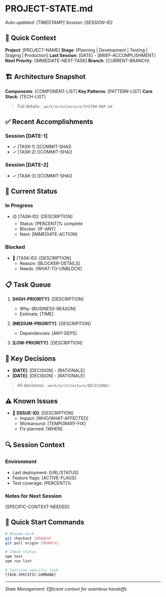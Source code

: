# PROJECT-STATE.md
*Auto-updated: [TIMESTAMP]*
*Session: [SESSION-ID]*

## 🎯 Quick Context
**Project**: [PROJECT-NAME]
**Stage**: [Planning | Development | Testing | Staging | Production]
**Last Session**: [DATE] - [BRIEF-ACCOMPLISHMENT]
**Next Priority**: [IMMEDIATE-NEXT-TASK]
**Branch**: [CURRENT-BRANCH]

## 🏗️ Architecture Snapshot
**Components**: [COMPONENT-LIST]
**Key Patterns**: [PATTERN-LIST]
**Core Stack**: [TECH-LIST]
> Full details: `.work/architecture/SYSTEM-MAP.md`

## ✅ Recent Accomplishments
<!-- Last 3 sessions max -->
### Session [DATE-1]
- ✓ [TASK-1] ([COMMIT-SHA])
- ✓ [TASK-2] ([COMMIT-SHA])

### Session [DATE-2]
- ✓ [TASK-3] ([COMMIT-SHA])

## 🔄 Current Status
### In Progress
- 🟡 [TASK-ID]: [DESCRIPTION]
  - Status: [PERCENT]% complete
  - Blocker: [IF-ANY]
  - Next: [IMMEDIATE-ACTION]

### Blocked
- 🔴 [TASK-ID]: [DESCRIPTION]
  - Reason: [BLOCKER-DETAILS]
  - Needs: [WHAT-TO-UNBLOCK]

## 📋 Task Queue
1. **[HIGH-PRIORITY]**: [DESCRIPTION]
   - Why: [BUSINESS-REASON]
   - Estimate: [TIME]
   
2. **[MEDIUM-PRIORITY]**: [DESCRIPTION]
   - Dependencies: [ANY-DEPS]
   
3. **[LOW-PRIORITY]**: [DESCRIPTION]

## 🎯 Key Decisions
<!-- Recent architectural/technical decisions -->
- **[DATE]**: [DECISION] - [RATIONALE]
- **[DATE]**: [DECISION] - [RATIONALE]
> All decisions: `.work/architecture/DECISIONS/`

## ⚠️ Known Issues
<!-- Active problems and workarounds -->
- 🐛 **[ISSUE-ID]**: [DESCRIPTION]
  - Impact: [WHO/WHAT-AFFECTED]
  - Workaround: [TEMPORARY-FIX]
  - Fix planned: [WHEN]

## 🔍 Session Context
<!-- Special notes for next session -->
### Environment
- Last deployment: [URL/STATUS]
- Feature flags: [ACTIVE-FLAGS]
- Test coverage: [PERCENT]%

### Notes for Next Session
[SPECIFIC-CONTEXT-NEEDED]

## 🚀 Quick Start Commands
```bash
# Resume work
git checkout [BRANCH]
git pull origin [BRANCH]

# Check status
npm test
npm run lint

# Continue specific task
[TASK-SPECIFIC-COMMAND]
```

---
*State Management: Efficient context for seamless handoffs*
